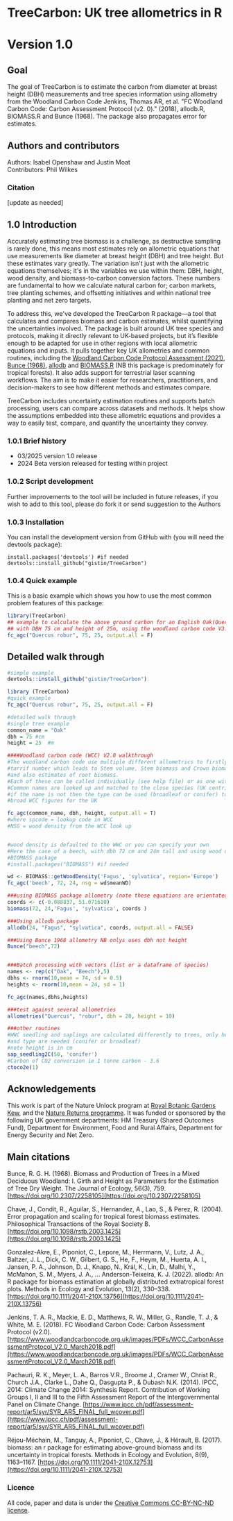 # TreeCarbon: UK tree allometrics in R
# Version 1.0
## Goal
The goal of TreeCarbon is to estimate the carbon from diameter at breast height (DBH) measurements and tree species information using allometry from the Woodland Carbon Code Jenkins, Thomas AR, et al. "FC Woodland Carbon Code: Carbon Assessment Protocol (v2. 0)." (2018), allodb.R, BIOMASS.R and Bunce (1968). The package also propagates error for estimates.
## Authors and contributors
Authors: Isabel Openshaw and Justin Moat  
Contributors: Phil Wilkes
### Citation

[update as needed]



## 1.0 Introduction

Accurately estimating tree biomass is a challenge, as destructive sampling is rarely done, this means most estimates rely on allometric equations that use measurements like diameter at breast height (DBH) and tree height. But these estimates vary greatly. The variation isn't just with the allometric equations themselves; it's in the variables  we use within them: DBH, height, wood density, and biomass-to-carbon conversion factors. These numbers are fundamental to how we calculate natural carbon for; carbon markets, tree planting schemes, and offsetting initiatives and within national tree planting and net zero targets.

To address this, we've developed the TreeCarbon R package—a tool that calculates and compares biomass and carbon estimates, whilst quantifying the uncertainties involved. The package is built around UK tree species and protocols, making it directly relevant to UK-based projects, but it’s flexible enough to be adapted for use in other regions with local allometric equations and inputs. It pulls together key UK allometries and common routines, including the [Woodland Carbon Code Protocol Assessment (2021)](https://www.woodlandcarboncode.org.uk/images/PDFs/WCC_SurveyProtocol_Version2.1_March2021.pdf), [Bunce (1968)](https://doi.org/10.2307/2258105), [allodb](https://besjournals.onlinelibrary.wiley.com/doi/full/10.1111/2041-210X.13756) and [BIOMASS.R](https://besjournals.onlinelibrary.wiley.com/doi/full/10.1111/2041-210X.12753) (NB this package is predominately for tropical forests). It also adds support for terrestrial laser scanning workflows. The aim is to make it easier for researchers, practitioners, and decision-makers to see how different methods and estimates compare.

TreeCarbon includes uncertainty estimation routines and supports batch processing, users can compare across datasets and methods. It helps show the assumptions embedded into these allometric equations and provides a way to easily test, compare, and quantify the uncertainty they convey. 


### 1.0.1 Brief history

<!-- badges: start -->
* 03/2025 version 1.0 release
* 2024 Beta version released for testing within project
<!-- badges: end -->



### 1.0.2	Script development  

Further improvements to the tool will be included in future releases, if you wish to add to this tool, please do fork it or send suggestion to the Authors

### 1.0.3 Installation

You can install the development version from GitHub with (you will need the devtools package):

```
install.packages('devtools') #if needed
devtools::install_github("gistin/TreeCarbon")
```

### 1.0.4 Quick example

This is a basic example which shows you how to use the most common problem features of this package:

``` r
library(TreeCarbon)
## example to calculate the above ground carbon for an English Oak(Quercus robur)
## with DBH 75 cm and height of 25m, using the woodland carbon code V3.0
fc_agc("Quercus robur", 75, 25, output.all = F)
```
## Detailed walk through
``` r
#simple example
devtools::install_github("gistin/TreeCarbon")

library (TreeCarbon)
#quick example
fc_agc("Quercus robur", 75, 25, output.all = F)

#detailed walk through
#single tree example
common_name = "Oak"
dbh = 75 #cm
height = 25  #m

####Woodland carbon code (WCC) V2.0 walkthrough
#The woodland carbon code use multiple different allometrics to firstly derive
#tarrif number which leads to Stem volume, Stem biomass and Crown biomass 
#and also estimates of root biomass.
#Each of these can be called individually (see help file) or as one with fc_agc
#Common names are looked up and matched to the close species (UK centric),
#if the name is not then the type can be used (broadleaf or conifer) to give
#broad WCC figures for the UK

fc_agc(common_name, dbh, height, output.all = T)
#where spcode = lookup code in WCC
#NSG = wood density from the WCC look up


#wood density is defaulted to the WWC or you can specify your own
#Here the case of a beech, with dbh 72 cm and 24m tall and using wood density from the 
#BIOMASS package
#install.packages("BIOMASS") #if needed

wd <- BIOMASS::getWoodDensity('Fagus', 'sylvatica', region='Europe')
fc_agc('beech', 72, 24, nsg = wd$meanWD)

###using BIOMASS package allometry (note these equations are orientated to tropical areas)
coords <- c(-0.088837, 51.071610)
biomass(72, 24,'Fagus', 'sylvatica', coords )

###Using allodb package
allodb(24, "Fagus", "sylvatica", coords, output.all = FALSE)

###Using Bunce 1968 allometry NB onlys uses dbh not height
Bunce("beech",72)


###Batch processing with vectors (list or a dataframe of species)
names <- rep(c("Oak", "Beech"),5)
dbhs <- rnorm(10,mean = 74, sd = 0.5)
heights <- rnorm(10,mean = 24, sd = 1)

fc_agc(names,dbhs,heights)

###test against several allometries
allometries("Quercus", "robur", dbh = 20, height = 10)

###other routines
#WWC seedling and saplings are calculated differently to trees, only height 
#and type are needed (conifer or broadleaf)
#note height is in cm
sap_seedling2C(50, 'conifer')
#Carbon of CO2 conversion ie 1 tonne carbon - 3.6
ctoco2e(1)
```

## Acknowledgements
This work is part of the Nature Unlock program at [Royal Botanic Gardens Kew](https://www.kew.org/wakehurst/nature-unlocked), and the [Nature Returns programme](https://www.kew.org/science/nature-returns).  It was funded or sponsored by the following UK government departments: HM Treasury (Shared Outcomes Fund), Department for Environment, Food and Rural Affairs, Department for Energy Security and Net Zero.

## Main citations

Bunce, R. G. H. (1968). Biomass and Production of Trees in a Mixed Deciduous Woodland: I. Girth and Height as Parameters for the Estimation of Tree Dry Weight. The Journal of Ecology, 56(3), 759. [https://doi.org/10.2307/2258105](https://doi.org/10.2307/2258105)

Chave, J., Condit, R., Aguilar, S., Hernandez, A., Lao, S., & Perez, R. (2004). Error propagation and scaling for tropical forest biomass estimates. Philosophical Transactions of the Royal Society B. [https://doi.org/10.1098/rstb.2003.1425](https://doi.org/10.1098/rstb.2003.1425)

Gonzalez-Akre, E., Piponiot, C., Lepore, M., Herrmann, V., Lutz, J. A., Baltzer, J. L., Dick, C. W., Gilbert, G. S., He, F., Heym, M., Huerta, A. I., Jansen, P. A., Johnson, D. J., Knapp, N., Král, K., Lin, D., Malhi, Y., McMahon, S. M., Myers, J. A., … Anderson-Teixeira, K. J. (2022). allodb: An R package for biomass estimation at globally distributed extratropical forest plots. Methods in Ecology and Evolution, 13(2), 330–338. [https://doi.org/10.1111/2041-210X.13756](https://doi.org/10.1111/2041-210X.13756)

Jenkins, T. A. R., Mackie, E. D., Matthews, R. W., Miller, G., Randle, T. J., & White, M. E. (2018). FC Woodland Carbon Code: Carbon Assessment Protocol (v2.0). [https://www.woodlandcarboncode.org.uk/images/PDFs/WCC_CarbonAssessmentProtocol_V2.0_March2018.pdf](https://www.woodlandcarboncode.org.uk/images/PDFs/WCC_CarbonAssessmentProtocol_V2.0_March2018.pdf)

Pachauri, R. K., Meyer, L. A., Barros V.R., Broome J., Cramer W., Christ R., Church J.A., Clarke L., Dahe Q., Dasgupta P., & Dubash N.K. (2014). IPCC, 2014: Climate Change 2014: Synthesis Report. Contribution of Working Groups I, II and III to the Fifth Assessment Report of the Intergovernmental Panel on Climate 
Change. [https://www.ipcc.ch/pdf/assessment-report/ar5/syr/SYR_AR5_FINAL_full_wcover.pdf](https://www.ipcc.ch/pdf/assessment-report/ar5/syr/SYR_AR5_FINAL_full_wcover.pdf)

Réjou-Méchain, M., Tanguy, A., Piponiot, C., Chave, J., & Hérault, B. (2017). biomass: an r package for estimating above-ground biomass and its uncertainty in tropical forests. Methods in Ecology and Evolution, 8(9), 1163–1167. [https://doi.org/10.1111/2041-210X.12753](https://doi.org/10.1111/2041-210X.12753)

### Licence

All code, paper and data is under the [Creative Commons CC-BY-NC-ND license](https://creativecommons.org/licenses/by-nc-nd/2.0/).

